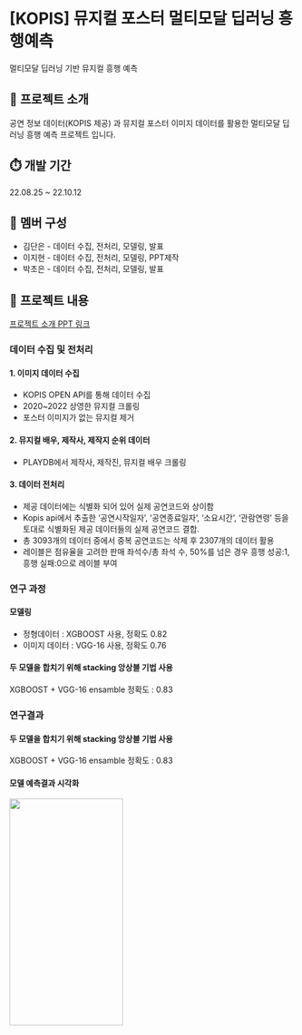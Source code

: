 # [KOPIS] 뮤지컬 포스터 멀티모달 딥러닝 흥행예측 
멀티모달 딥러닝 기반 뮤지컬 흥행 예측

## 📌 프로젝트 소개
공연 정보 데이터(KOPIS 제공) 과 뮤지컬 포스터 이미지 데이터를 활용한 멀티모달 딥러닝 흥행 예측 프로젝트 입니다.

## ⏱️ 개발 기간
22.08.25 ~ 22.10.12

## 🙋 멤버 구성
 - 김단은 - 데이터 수집, 전처리, 모델링, 발표
 - 이지현 - 데이터 수집, 전처리, 모델링, PPT제작
 - 박초은 - 데이터 수집, 전처리, 모델링, 발표

## 📌 프로젝트 내용

[프로젝트 소개 PPT 링크](https://github.com/dannxdr/2022_kopis-multimodal_project/blob/main/ppt/%5B%EB%94%A5%EC%86%9C%5D%20%EB%AE%A4%EC%A7%80%EC%BB%AC%20%EB%A9%80%ED%8B%B0%EB%AA%A8%EB%8B%AC%20%EB%94%A5%EB%9F%AC%EB%8B%9D%20%ED%9D%A5%ED%96%89%20%EC%98%88%EC%B8%A1.pdf)

### 데이터 수집 및 전처리

#### 1. 이미지 데이터 수집
  - KOPIS OPEN API를 통해 데이터 수집
  - 2020~2022 상영한 뮤지컬 크롤링
  - 포스터 이미지가 없는 뮤지컬 제거

#### 2. 뮤지컬 배우, 제작사, 제작지 순위 데이터
  - PLAYDB에서 제작사, 제작진, 뮤지컬 배우 크롤링

#### 3. 데이터 전처리
  - 제공 데이터에는 식별화 되어 있어 실제 공연코드와 상이함
  - Kopis api에서 추출한 ‘공연시작일자’, ‘공연종료일자’, ‘소요시간’, ‘관람연령’ 등을 토대로 식별화된 제공 데이터들의 실제 공연코드 결합.
  - 총 3093개의 데이터 중에서 중복 공연코드는 삭제 후 2307개의 데이터 활용
  - 레이블은 점유율을 고려한 판매 좌석수/총 좌석 수, 50%를 넘은 경우 흥행 성공:1, 흥행 실패:0으로 레이블 부여
  
### 연구 과정

#### 모델링
  - 정형데이터 : XGBOOST 사용, 정확도 0.82
  - 이미지 데이터 : VGG-16 사용, 정확도 0.76
  
#### 두 모델을 합치기 위해 stacking 앙상블 기법 사용
  XGBOOST + VGG-16 ensamble 정확도 : 0.83
  
### 연구결과
#### 두 모델을 합치기 위해 stacking 앙상블 기법 사용
  XGBOOST + VGG-16 ensamble 정확도 : 0.83
  
#### 모델 예측결과 시각화
<img src="이미지주소.png" width="200" height="400"/>
